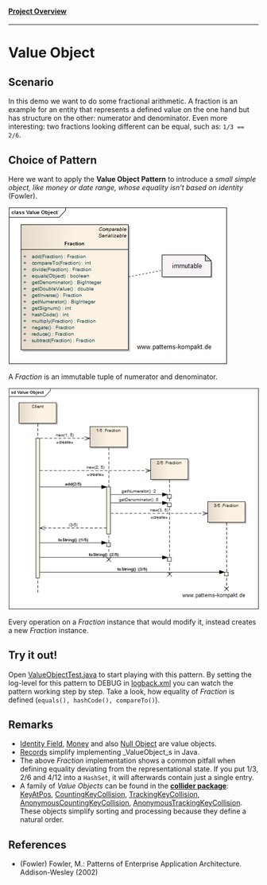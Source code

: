 #### [Project Overview](../../../../../../../README.md)
----

# Value Object

## Scenario

In this demo we want to do some fractional arithmetic. A fraction is an example for an entity that represents a defined value on the one hand but has structure on the other: numerator and denominator. Even more interesting: two fractions looking different can be equal, such as: `1/3 == 2/6`.

## Choice of Pattern
Here we want to apply the **Value Object Pattern** to introduce a _small simple object, like money or date range, whose equality isn't based on identity_ (Fowler). 

![Test](../../../../../../../doc/patterns/images/value_object_cx.png)

A _Fraction_ is an immutable tuple of numerator and denominator.

![Test](../../../../../../../doc/patterns/images/value_object_dx.png)

Every operation on a _Fraction_ instance that would modify it, instead creates a new _Fraction_ instance.

## Try it out!

Open [ValueObjectTest.java](ValueObjectTest.java) to start playing with this pattern. By setting the log-level for this pattern to DEBUG in [logback.xml](../../../../../../../src/main/resources/logback.xml) you can watch the pattern working step by step. Take a look, how equality of _Fraction_ is defined (`equals(), hashCode(), compareTo()`).

## Remarks
* [Identity Field](../identityfield/README.md), [Money](../money/README.md) and also [Null Object](../nullobject/README.md) are value objects.
* [Records](https://openjdk.java.net/jeps/359) simplify implementing _ValueObject_s in Java.
* The above _Fraction_ implementation shows a common pitfall when defining equality deviating from the representational state. If you put 1/3, 2/6 and 4/12 into a `HashSet`, it will afterwards contain just a single entry.
* A family of _Value Objects_ can be found in the **[collider package](../../../../../../main/java/de/calamanari/pk/muhai/collider/README.md)**: [KeyAtPos](../../../../../../../src/main/java/de/calamanari/pk/muhai/collider/KeyAtPos.java), [CountingKeyCollision](../../../../../../../src/main/java/de/calamanari/pk/muhai/collider/CountingKeyCollision.java), [TrackingKeyCollision](../../../../../../../src/main/java/de/calamanari/pk/muhai/collider/TrackingKeyCollision.java), [AnonymousCountingKeyCollision](../../../../../../../src/main/java/de/calamanari/pk/muhai/collider/AnonymousCountingKeyCollision.java), [AnonymousTrackingKeyCollision](../../../../../../../src/main/java/de/calamanari/pk/muhai/collider/AnonymousTrackingKeyCollision.java). These objects simplify sorting and processing because they define a natural order.

## References

* (Fowler) Fowler, M.: Patterns of Enterprise Application Architecture. Addison-Wesley (2002)
